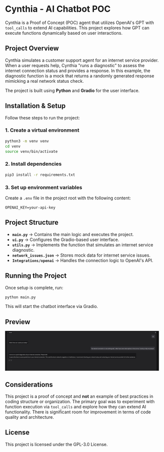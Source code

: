 # Cynthia - AI Chatbot POC

Cynthia is a Proof of Concept (POC) agent that utilizes OpenAI's GPT with `tool_calls` to extend AI capabilities. This project explores how GPT can execute functions dynamically based on user interactions.

## Project Overview

Cynthia simulates a customer support agent for an internet service provider. When a user requests help, Cynthia "runs a diagnostic" to assess the internet connection status and provides a response. In this example, the diagnostic function is a mock that returns a randomly generated response mimicking a real network status check.

The project is built using **Python** and **Gradio** for the user interface.

## Installation & Setup

Follow these steps to run the project:

### 1. Create a virtual environment
```bash
python3 -m venv venv
cd venv
source venv/bin/activate
```

### 2. Install dependencies
```bash
pip3 install -r requirements.txt
```

### 3. Set up environment variables
Create a `.env` file in the project root with the following content:
```env
OPENAI_KEY=your-api-key
```

## Project Structure

- **`main.py`** → Contains the main logic and executes the project.
- **`ui.py`** → Configures the Gradio-based user interface.
- **`utils.py`** → Implements the function that simulates an internet service diagnostic.
- **`network_issues.json`** → Stores mock data for internet service issues.
- **`Integrations/openai`** → Handles the connection logic to OpenAI's API.

## Running the Project
Once setup is complete, run:
```bash
python main.py
```
This will start the chatbot interface via Gradio.

## Preview
![Cynthia Screenshot](assets/screenshot.png)

## Considerations
This project is a proof of concept and **not** an example of best practices in coding structure or organization. The primary goal was to experiment with function execution via `tool_calls` and explore how they can extend AI functionality. There is significant room for improvement in terms of code quality and architecture.

## License
This project is licensed under the GPL-3.0 License.
